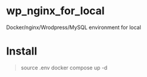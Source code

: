# wp_nginx_for_local
Docker/nginx/Wrodpress/MySQL environment for local

# Install
>source .env
>docker compose up -d

